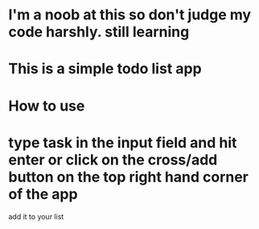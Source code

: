 # I'm a noob at this so don't judge my code harshly. still learning
# This is a simple todo list app
# How to use
# type task in the input field and hit enter or click on the cross/add button on the top right hand corner of the app
add it to your list
